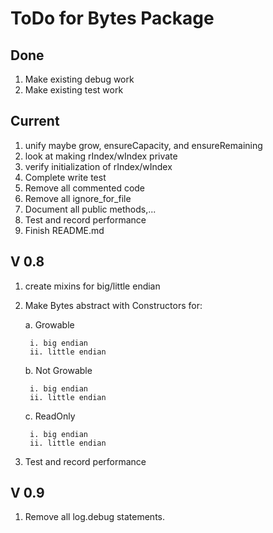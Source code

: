 # ToDo for Bytes Package

## Done

1. Make existing debug work
1. Make existing test work

## Current

1. unify maybe grow, ensureCapacity, and ensureRemaining
1. look at making rIndex/wIndex private
1. verify initialization of rIndex/wIndex
1. Complete write test
3. Remove all commented code
1. Remove all ignore_for_file
4. Document all public methods,...
5. Test and record performance
1. Finish README.md


## V 0.8

1. create mixins for big/little endian
2. Make Bytes abstract with Constructors for:

    a. Growable
      
        i. big endian
        ii. little endian
    
    b. Not Growable
    
        i. big endian
        ii. little endian
   
    c. ReadOnly

        i. big endian
        ii. little endian
        
5. Test and record performance

## V 0.9

1. Remove all log.debug statements.
